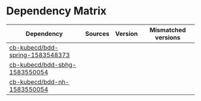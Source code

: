 # Dependency Matrix

Dependency | Sources | Version | Mismatched versions
---------- | ------- | ------- | -------------------
[cb-kubecd/bdd-spring-1583548373](https://github.com/cb-kubecd/bdd-spring-1583548373.git) |  | []() | 
[cb-kubecd/bdd-sbhg-1583550054](https://github.com/cb-kubecd/bdd-sbhg-1583550054.git) |  | []() | 
[cb-kubecd/bdd-nh-1583550054](https://github.com/cb-kubecd/bdd-nh-1583550054.git) |  | []() | 
